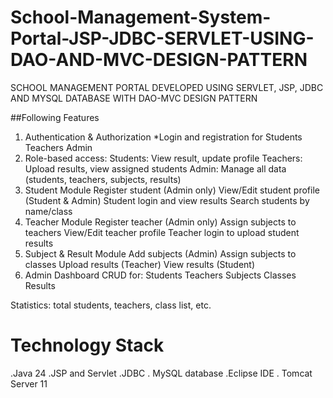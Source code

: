 # School-Management-System-Portal-JSP-JDBC-SERVLET-USING-DAO-AND-MVC-DESIGN-PATTERN
SCHOOL MANAGEMENT PORTAL DEVELOPED USING SERVLET, JSP, JDBC AND MYSQL DATABASE WITH DAO-MVC DESIGN PATTERN

##Following Features
1. Authentication & Authorization
    *Login and registration for
      Students
      Teachers
      Admin
2. Role-based access:
      Students: View result, update profile
      Teachers: Upload results, view assigned students
      Admin: Manage all data (students, teachers, subjects, results)
3. Student Module
      Register student (Admin only)
      View/Edit student profile (Student & Admin)
      Student login and view results
      Search students by name/class
4. Teacher Module
      Register teacher (Admin only)
      Assign subjects to teachers
      View/Edit teacher profile
      Teacher login to upload student results
5. Subject & Result Module
      Add subjects (Admin)
      Assign subjects to classes
      Upload results (Teacher)
      View results (Student)
6. Admin Dashboard
      CRUD for:
      Students
      Teachers
      Subjects
      Classes
      Results

Statistics: total students, teachers, class list, etc.

# Technology Stack
   .Java 24
   .JSP and Servlet
   .JDBC
   . MySQL database
   .Eclipse IDE
   . Tomcat Server 11
   

